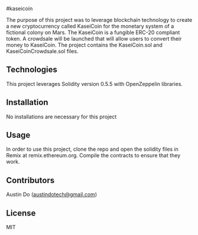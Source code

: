 #kaseicoin

The purpose of this project was to leverage blockchain technology to create a new cryptocurrency called KaseiCoin for the monetary system of a fictional colony on Mars. The KaseiCoin is a fungible ERC-20 compliant token. A crowdsale will be launched that will allow users to convert their money to KaseiCoin. The project contains the KaseiCoin.sol and KaseiCoinCrowdsale.sol files.

## Technologies

This project leverages Solidity version 0.5.5 with OpenZeppelin libraries.

## Installation

No installations are necessary for this project

## Usage

In order to use this project, clone the repo and open the solidity files in Remix at remix.ethereum.org. Compile the contracts to ensure that they work.

## Contributors

Austin Do (austindotech@gmail.com)

## License

MIT
